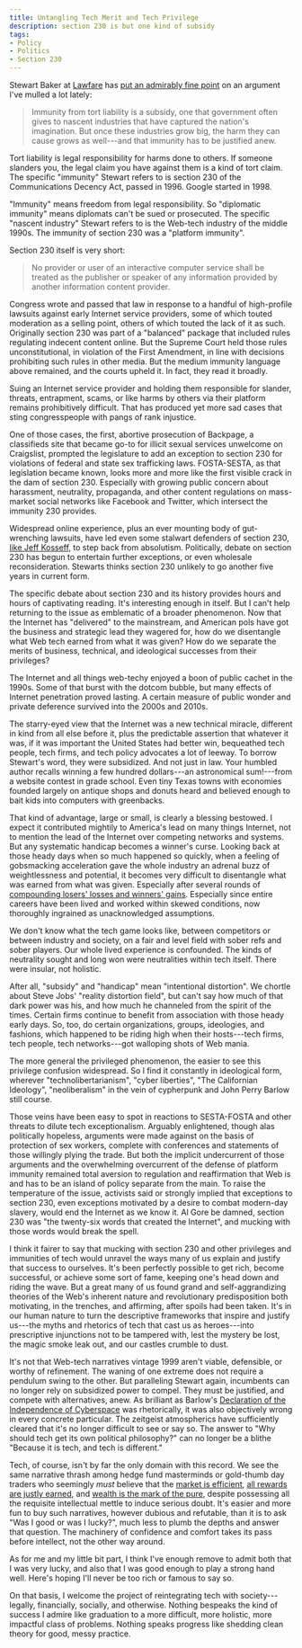 ```yaml
---
title: Untangling Tech Merit and Tech Privilege
description: section 230 is but one kind of subsidy
tags:
- Policy
- Politics
- Section 230
---
```


Stewart Baker at [Lawfare](https://lawfareblog.com) has [put an admirably fine point](https://www.lawfareblog.com/what-should-we-do-about-section-230) on an argument I've mulled a lot lately:

> Immunity from tort liability is a subsidy, one that government often gives to nascent industries that have captured the nation's imagination.  But once these industries grow big, the harm they can cause grows as well---and that immunity has to be justified anew.

Tort liability is legal responsibility for harms done to others.  If someone slanders you, the legal claim you have against them is a kind of tort claim.  The specific "immunity" Stewart refers to is section 230 of the Communications Decency Act, passed in 1996.  Google started in 1998.

"Immunity" means freedom from legal responsibility.  So "diplomatic immunity" means diplomats can't be sued or prosecuted.  The specific "nascent industry" Stewart refers to is the Web-tech industry of the middle 1990s.  The immunity of section 230 was a "platform immunity".

Section 230 itself is very short:

> No provider or user of an interactive computer service shall be treated as the publisher or speaker of any information provided by another information content provider.

Congress wrote and passed that law in response to a handful of high-profile lawsuits against early Internet service providers, some of which touted moderation as a selling point, others of which touted the lack of it as such.  Originally section 230 was part of a "balanced" package that included rules regulating indecent content online.  But the Supreme Court held those rules unconstitutional, in violation of the First Amendment, in line with decisions prohibiting such rules in other media.  But the medium immunity language above remained, and the courts upheld it.  In fact, they read it broadly.

Suing an Internet service provider and holding them responsible for slander, threats, entrapment, scams, or like harms by others via their platform remains prohibitively difficult.  That has produced yet more sad cases that sting congresspeople with pangs of rank injustice.

One of those cases, the first, abortive prosecution of Backpage, a classifieds site that became go-to for illicit sexual services unwelcome on Craigslist, prompted the legislature to add an exception to section 230 for violations of federal and state sex trafficking laws.  FOSTA-SESTA, as that legislation became known, looks more and more like the first visible crack in the dam of section 230.  Especially with growing public concern about harassment, neutrality, propaganda, and other content regulations on mass-market social networks like Facebook and Twitter, which intersect the immunity 230 provides.

Widespread online experience, plus an ever mounting body of gut-wrenching lawsuits, have led even some stalwart defenders of section 230, [like Jeff Kosseff](https://lccn.loc.gov/2018042989), to step back from absolutism.  Politically, debate on section 230 has begun to entertain further exceptions, or even wholesale reconsideration.  Stewarts thinks section 230 unlikely to go another five years in current form.

The specific debate about section 230 and its history provides hours and hours of captivating reading.  It's interesting enough in itself.  But I can't help returning to the issue as emblematic of a broader phenomenon.  Now that the Internet has "delivered" to the mainstream, and American pols have got the business and strategic lead they wagered for, how do we disentangle what Web tech earned from what it was given?  How do we separate the merits of business, technical, and ideological successes from their privileges?

The Internet and all things web-techy enjoyed a boon of public cachet in the 1990s.  Some of that burst with the dotcom bubble, but many effects of Internet penetration proved lasting.  A certain measure of public wonder and private deference survived into the 2000s and 2010s.

The starry-eyed view that the Internet was a new technical miracle, different in kind from all else before it, plus the predictable assertion that whatever it was, if it was important the United States had better win, bequeathed tech people, tech firms, and tech policy advocates a lot of leeway.  To borrow Stewart's word, they were subsidized.  And not just in law.  Your humbled author recalls winning a few hundred dollars---an astronomical sum!---from a website contest in grade school.  Even tiny Texas towns with economies founded largely on antique shops and donuts heard and believed enough to bait kids into computers with greenbacks.

That kind of advantage, large or small, is clearly a blessing bestowed.  I expect it contributed mightily to America's lead on many things Internet, not to mention the lead of the Internet over competing networks and systems.  But any systematic handicap becomes a winner's curse.  Looking back at those heady days when so much happened so quickly, when a feeling of gobsmacking acceleration gave the whole industry an adrenal buzz of weightlessness and potential, it becomes very difficult to disentangle what was earned from what was given.  Especially after several rounds of [compounding losers' losses and winners' gains](https://en.wikipedia.org/wiki/Matthew_effect).  Especially since entire careers have been lived and worked within skewed conditions, now thoroughly ingrained as unacknowledged assumptions.

We don't know what the tech game looks like, between competitors or between industry and society, on a fair and level field with sober refs and sober players.  Our whole lived experience is confounded.  The kinds of neutrality sought and long won were neutralities within tech itself.  There were insular, not holistic.

After all, "subsidy" and "handicap" mean "intentional distortion".  We chortle about Steve Jobs' "reality distortion field", but can't say how much of that dark power was his, and how much he channeled from the spirit of the times.  Certain firms continue to benefit from association with those heady early days.  So, too, do certain organizations, groups, ideologies, and fashions, which happened to be riding high when their hosts---tech firms, tech people, tech networks---got walloping shots of Web mania.

The more general the privileged phenomenon, the easier to see this privilege confusion widespread.  So I find it constantly in ideological form, wherever "technolibertarianism", "cyber liberties", "The Californian Ideology", "neoliberalism" in the vein of cypherpunk and John Perry Barlow still course.

Those veins have been easy to spot in reactions to SESTA-FOSTA and other threats to dilute tech exceptionalism.  Arguably enlightened, though alas politically hopeless, arguments were made against on the basis of protection of sex workers, complete with conferences and statements of those willingly plying the trade.  But both the implicit undercurrent of those arguments and the overwhelming overcurrent of the defense of platform immunity remained total aversion to regulation and reaffirmation that Web is and has to be an island of policy separate from the main.  To raise the temperature of the issue, activists said or strongly implied that exceptions to section 230, even exceptions motivated by a desire to combat modern-day slavery, would end the Internet as we know it.  Al Gore be damned, section 230 was "the twenty-six words that created the Internet", and mucking with those words would break the spell.

I think it fairer to say that mucking with section 230 and other privileges and immunities of tech would unravel the ways many of us explain and justify that success to ourselves.  It's been perfectly possible to get rich, become successful, or achieve some sort of fame, keeping one's head down and riding the wave.  But a great many of us found grand and self-aggrandizing theories of the Web's inherent nature and revolutionary predisposition both motivating, in the trenches, and affirming, after spoils had been taken.  It's in our human nature to turn the descriptive frameworks that inspire and justify us---the myths and rhetorics of tech that cast us as heroes---into prescriptive injunctions not to be tampered with, lest the mystery be lost, the magic smoke leak out, and our castles crumble to dust.

It's not that Web-tech narratives vintage 1999 aren't viable, defensible, or worthy of refinement.  The waning of one extreme does not require a pendulum swing to the other.  But paralleling Stewart again, incumbents can no longer rely on subsidized power to compel.  They must be justified, and compete with alternatives, anew.  As brilliant as Barlow's [Declaration of the Independence of Cyberspace](https://www.eff.org/cyberspace-independence) was rhetorically, it was also objectively wrong in every concrete particular.  The zeitgeist atmospherics have sufficiently cleared that it's no longer difficult to see or say so.  The answer to "Why should tech get its own political philosophy?" can no longer be a blithe "Because it is tech, and tech is different."

Tech, of course, isn't by far the only domain with this record.  We see the same narrative thrash among hedge fund masterminds or gold-thumb day traders who seemingly _must_ believe that the [market is efficient](https://en.wikipedia.org/wiki/Efficient-market_hypothesis), [all rewards are justly earned](https://en.wikipedia.org/wiki/Noise_trader), and [wealth is the mark of the pure](https://en.wikipedia.org/wiki/Prosperity_theology), despite possessing all the requisite intellectual mettle to induce serious doubt.  It's easier and more fun to buy such narratives, however dubious and refutable, than it is to ask "Was I good or was I lucky?", much less to plumb the depths and answer that question.  The machinery of confidence and comfort takes its pass before intellect, not the other way around.

As for me and my little bit part, I think I've enough remove to admit both that I was very lucky, and also that I was good enough to play a strong hand well.  Here's hoping I'll never be too rich or famous to say so.

On that basis, I welcome the project of reintegrating tech with society---legally, financially, socially, and otherwise.  Nothing bespeaks the kind of success I admire like graduation to a more difficult, more holistic, more impactful class of problems.  Nothing speaks progress like shedding clean theory for good, messy practice.

